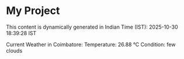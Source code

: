 # My Project

This content is dynamically generated in Indian Time (IST): 2025-10-30 18:39:28 IST


Current Weather in Coimbatore:
Temperature: 26.88 °C
Condition: few clouds
